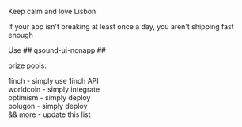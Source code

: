 Keep calm and love Lisbon

If your app isn't breaking at least once a day, you aren't shipping fast enough

Use ## qsound-ui-nonapp ##

prize pools:

1inch - simply use 1inch API
</br>
worldcoin - simply integrate
</br>
optimism - simply deploy
</br>
polugon - simply deploy
</br>
&& more - update this list

